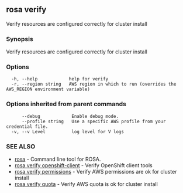 ## rosa verify

Verify resources are configured correctly for cluster install

### Synopsis

Verify resources are configured correctly for cluster install

### Options

```
  -h, --help            help for verify
  -r, --region string   AWS region in which to run (overrides the AWS_REGION environment variable)
```

### Options inherited from parent commands

```
      --debug            Enable debug mode.
      --profile string   Use a specific AWS profile from your credential file.
  -v, --v Level          log level for V logs
```

### SEE ALSO

* [rosa](rosa.md)	 - Command line tool for ROSA.
* [rosa verify openshift-client](rosa_verify_openshift-client.md)	 - Verify OpenShift client tools
* [rosa verify permissions](rosa_verify_permissions.md)	 - Verify AWS permissions are ok for cluster install
* [rosa verify quota](rosa_verify_quota.md)	 - Verify AWS quota is ok for cluster install

